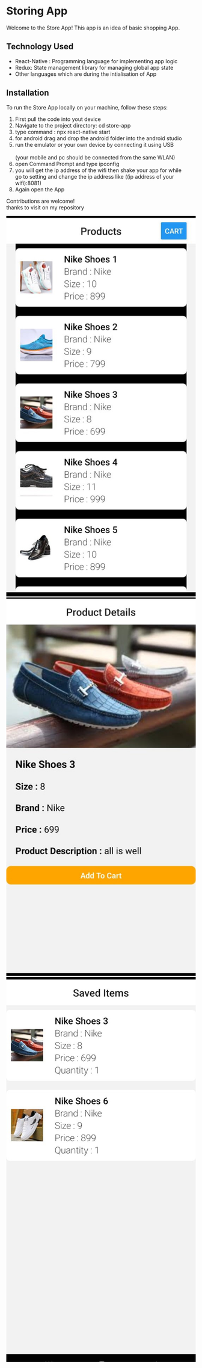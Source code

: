 # Storing App

<p>Welcome to the Store App! This app is an idea of basic shopping App. </p>
<h2>  Technology Used</h2>
<ul>
  <li> React-Native : Programming language for implementing app logic </li>
  <li> Redux: State management library for managing global app state </li>
  <li>Other languages which are during the intialisation of App</li>
</ul>

<h2 >Installation</h2>
<p>To run the Store App locally on your machine, follow these steps:</p>
<ol>
  <li>First pull the code into yout device</li>
  <li> Navigate to the project directory: cd store-app </li>
  <li> type command : npx react-native start </li>
  <li> for android drag and drop the android folder into the android studio </li>
  <li> run the emulator or your own device by connecting it using USB </li>
   <br> (your mobile and pc should be connected from the same WLAN) 
  <li> open Command Prompt and type ipconfig</li>
  <li> you will get the ip address of the wifi then shake your app for while <br>go to setting and change the ip address like ((ip address of your wifi):8081) </li>
  <li> Again open the App </li>
</ol>

<p>
  Contributions are welcome! <br> thanks to visit on my repository
</p>
<img src="image1.png" > 
<img src='image2.png' > 
<img src="image3.png">
